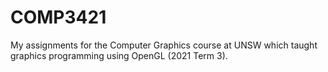 # COMP3421
My assignments for the Computer Graphics course at UNSW which taught graphics programming using OpenGL (2021 Term 3).

